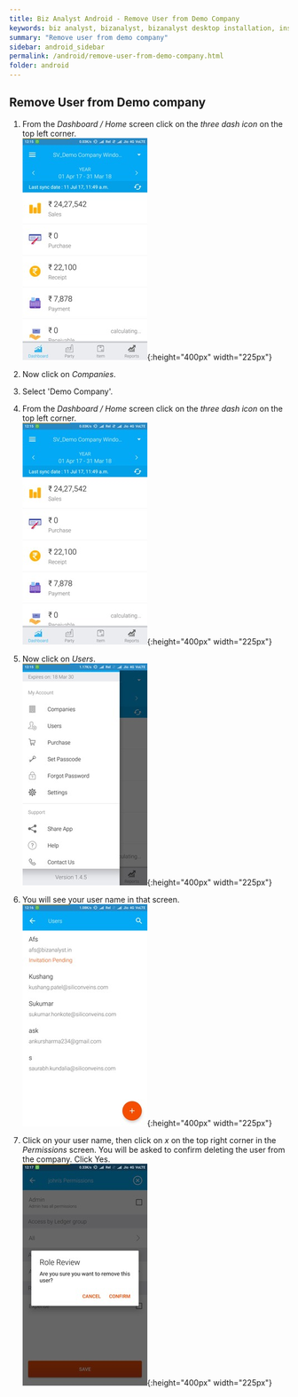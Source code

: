 ```yaml
---
title: Biz Analyst Android - Remove User from Demo Company
keywords: biz analyst, bizanalyst, bizanalyst desktop installation, install, bizanalyst installation, sync interval, biz analyst sync, bizanalyst sync, biz analyst sync interval
summary: "Remove user from demo company"
sidebar: android_sidebar
permalink: /android/remove-user-from-demo-company.html
folder: android
---
```


## Remove User from Demo company

1. From the *Dashboard / Home* screen click on the *three dash icon* on the top left corner.  
![Dashboard](images/android-permissions/android-permission-1.jpg "Dashboard"){:height="400px" width="225px"}  

2. Now click on *Companies*.

3. Select 'Demo Company'.

4. From the *Dashboard / Home* screen click on the *three dash icon* on the top left corner.  
![Dashboard](images/android-permissions/android-permission-1.jpg "Dashboard"){:height="400px" width="225px"}  

5. Now click on *Users*.  
![More menu](images/android-permissions/android-permission-2.jpg "More menu"){:height="400px" width="225px"}

6. You will see your user name in that screen.  
![Users list](images/android-permissions/android-permission-3.jpg "Users list"){:height="400px" width="225px"}

7. Click on your user name, then click on *x* on the top right corner in the *Permissions* screen. You will be asked to confirm deleting the user from the company. Click Yes.  
![Remove user](images/android-permissions/android-permission-10.jpg "Remove User"){:height="400px" width="225px"}